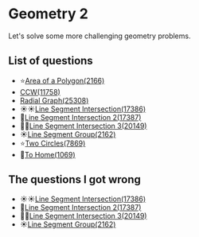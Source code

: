 Geometry 2
======================
Let's solve some more challenging geometry problems.

List of questions
-----------------

- ⭐[Area of a Polygon(2166)](https://github.com/yoru4890/coding_test/blob/main/baekjoon/geometry_2/2166.md)
- [CCW(11758)](https://github.com/yoru4890/coding_test/blob/main/baekjoon/geometry_2/11758.md)
- [Radial Graph(25308)](https://github.com/yoru4890/coding_test/blob/main/baekjoon/geometry_2/25308.md)
- ☀️☀️[Line Segment Intersection(17386)](https://github.com/yoru4890/coding_test/blob/main/baekjoon/geometry_2/17386.md)
- 🌙[Line Segment Intersection 2(17387)](https://github.com/yoru4890/coding_test/blob/main/baekjoon/geometry_2/17387.md)
- 🌟🌟[Line Segment Intersection 3(20149)](https://github.com/yoru4890/coding_test/blob/main/baekjoon/geometry_2/20149.md)
- ☀️[Line Segment Group(2162)](https://github.com/yoru4890/coding_test/blob/main/baekjoon/geometry_2/2162.md)
- ⭐[Two Circles(7869)](https://github.com/yoru4890/coding_test/blob/main/baekjoon/geometry_2/7869.md)
- 🌟[To Home(1069)](https://github.com/yoru4890/coding_test/blob/main/baekjoon/geometry_2/1069.md)

The questions I got wrong
-------------------------

- ☀️☀️[Line Segment Intersection(17386)](https://github.com/yoru4890/coding_test/blob/main/baekjoon/geometry_2/17386.md)
- 🌙[Line Segment Intersection 2(17387)](https://github.com/yoru4890/coding_test/blob/main/baekjoon/geometry_2/17387.md)
- 🌟🌟[Line Segment Intersection 3(20149)](https://github.com/yoru4890/coding_test/blob/main/baekjoon/geometry_2/20149.md)
- ☀️[Line Segment Group(2162)](https://github.com/yoru4890/coding_test/blob/main/baekjoon/geometry_2/2162.md)
